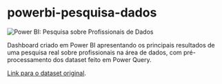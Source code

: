 # powerbi-pesquisa-dados

![Power BI: Pesquisa sobre Profissionais de Dados](https://imgur.com/a/ASv05l1)

Dashboard criado em Power BI apresentando os principais resultados de uma pesquisa real sobre profissionais na área de dados, com pré-processamento dos dataset feito em Power Query.

[Link para o dataset original](https://github.com/AlexTheAnalyst/Power-BI/blob/main/Power%20BI%20-%20Final%20Project.xlsx).
